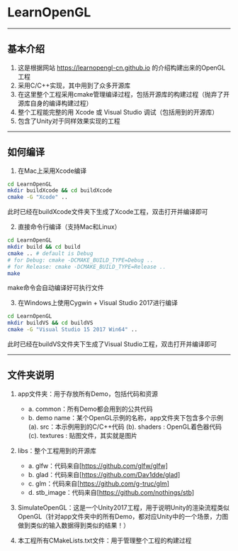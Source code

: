 # LearnOpenGL

----

## 基本介绍

1. 这是根据网站 https://learnopengl-cn.github.io 的介绍构建出来的OpenGL工程
2. 采用C/C++实现，其中用到了众多开源库
3. 在这里整个工程采用cmake管理编译过程，包括开源库的构建过程（抛弃了开源库自身的编译构建过程）
4. 整个工程能完整的用 Xcode 或 Visual Studio 调试（包括用到的开源库）
5. 包含了Unity对于同样效果实现的工程

----

## 如何编译

1. 在Mac上采用Xcode编译
```bash
cd LearnOpenGL
mkdir buildXcode && cd buildXcode
cmake -G "Xcode" ..
```
此时已经在buildXcode文件夹下生成了Xcode工程，双击打开并编译即可

2. 直接命令行编译（支持Mac和Linux）
```bash
cd LearnOpenGL
mkdir build && cd build
cmake .. # default is Debug
# for Debug: cmake -DCMAKE_BUILD_TYPE=Debug ..
# for Release: cmake -DCMAKE_BUILD_TYPE=Release ..
make
```
make命令会自动编译好可执行文件

3. 在Windows上使用Cygwin + Visual Studio 2017进行编译
```bash
cd LearnOpenGL
mkdir buildVS && cd buildVS
cmake -G "Visual Studio 15 2017 Win64" ..
```
此时已经在buildVS文件夹下生成了Visual Studio工程，双击打开并编译即可

----

## 文件夹说明

1. app文件夹：用于存放所有Demo，包括代码和资源
	+ a. common：所有Demo都会用到的公共代码
	+ b. demo name：某个OpenGL示例的名称，app文件夹下包含多个示例
		(a). src：本示例用到的C/C++代码
		(b). shaders : OpenGL着色器代码
		(c). textures : 贴图文件，其实就是图片

2. libs：整个工程用到的开源库
	+ a. glfw：代码来自[https://github.com/glfw/glfw]
	+ b. glad：代码来自[https://github.com/Dav1dde/glad]
	+ c. glm：代码来自[https://github.com/g-truc/glm]
	+ d. stb_image：代码来自[https://github.com/nothings/stb]

3. SimulateOpenGL：这是一个Unity2017工程，用于说明Unity的渲染流程类似OpenGL（针对app文件夹中的所有Demo，都对应Unity中的一个场景，力图做到类似的输入数据得到类似的结果！）

4. 本工程所有CMakeLists.txt文件：用于管理整个工程的构建过程
